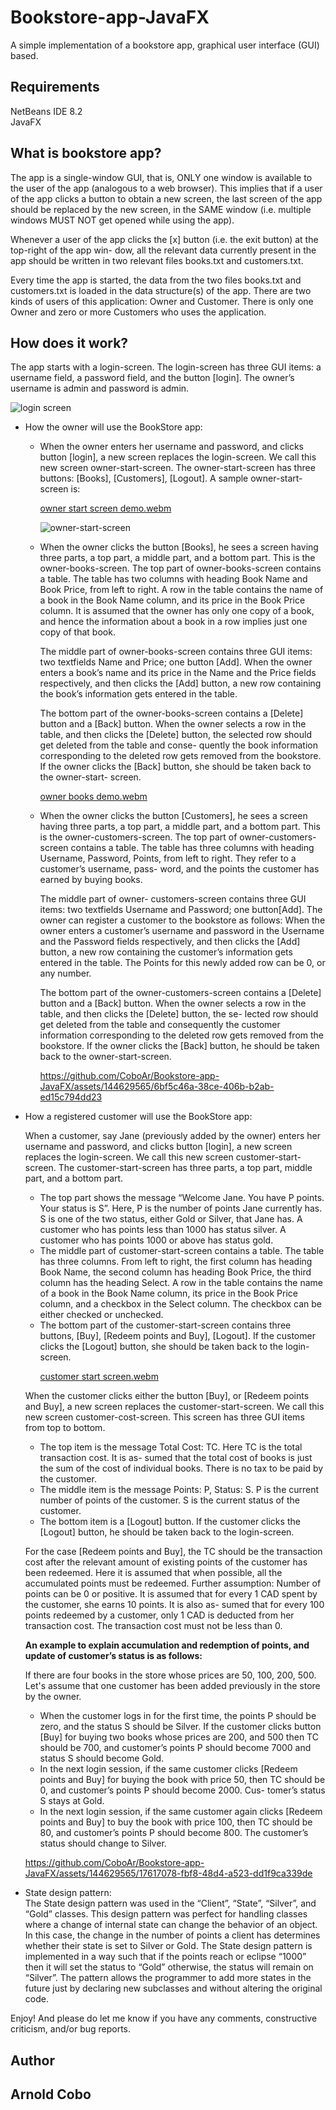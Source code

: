 # Bookstore-app-JavaFX
A simple implementation of a bookstore app, graphical user interface (GUI) based.

## Requirements
NetBeans IDE 8.2     
JavaFX

## What is bookstore app?

The app is a single-window GUI, that is, ONLY one window is available to the user of the app (analogous to a web browser). This implies that if a user of the app clicks a button
to obtain a new screen, the last screen of the app should be replaced by the new screen, in the SAME
window (i.e. multiple windows MUST NOT get opened while using the app).

Whenever a user of the app clicks the [x] button (i.e. the exit button) at the top-right of the app win-
dow, all the relevant data currently present in the app should be written in two relevant files books.txt and customers.txt.


Every time the app is started, the data from the two files
books.txt and customers.txt is loaded in the data structure(s) of the app.
There are two kinds of users of this application: Owner and Customer. There is
only one Owner and zero or more Customers who uses the application.

## How does it work?
The app starts with a login-screen. The login-screen has three GUI items: a username field, a password
field, and the button [login]. The owner’s username is admin and password is admin.

![login screen](https://github.com/CoboAr/Bookstore-app-JavaFX/assets/144629565/86127112-2238-412d-9e94-84d6c7bf135e)


<ul>
  <li>How the owner will use the BookStore app:</li>
  <ul>
  <li>When the owner enters her username and password, and clicks button [login], a new screen replaces
the login-screen. We call this new screen owner-start-screen. The owner-start-screen has three buttons:
[Books], [Customers], [Logout].
A sample owner-start-screen is:

[owner start screen demo.webm](https://github.com/CoboAr/Bookstore-app-JavaFX/assets/144629565/234cdab4-8b2e-491d-9fa9-c1179b74a8ca)

![owner-start-screen](https://github.com/CoboAr/Bookstore-app-JavaFX/assets/144629565/352541d5-c4c6-4ac1-ad99-b1bbe226a590)
</li>
<li>
  When the owner clicks the button [Books], he sees a screen having three parts, a top part, a
middle part, and a bottom part. This is the owner-books-screen. The top part
of owner-books-screen contains a table. The table has two columns with heading Book Name
and Book Price, from left to right. A row in the table contains the name of a book in the Book
Name column, and its price in the Book Price column. It is assumed that the owner has only
one copy of a book, and hence the information about a book in a row implies just one copy of
that book.   
  
  The middle part of owner-books-screen contains three GUI items: two textfields
Name and Price; one button [Add]. When the owner enters a book’s name and its price in the
Name and the Price fields respectively, and then clicks the [Add] button, a new row containing
the book’s information gets entered in the table.   

The bottom part of the owner-books-screen
contains a [Delete] button and a [Back] button. When the owner selects a row in the table, and
then clicks the [Delete] button, the selected row should get deleted from the table and conse-
quently the book information corresponding to the deleted row gets removed from the bookstore. If the owner clicks the [Back] button, she should be taken back to the owner-start-
screen.

[owner books demo.webm](https://github.com/CoboAr/Bookstore-app-JavaFX/assets/144629565/3b13351a-2835-4d2a-93ae-290edbe58fc2)
</li>
<li>
  When the owner clicks the button [Customers], he sees a screen having three parts, a top part,
a middle part, and a bottom part. This is the owner-customers-screen. The
top part of owner-customers-screen contains a table. The table has three columns with heading Username, Password, Points, from left to right. They refer to a customer’s username, pass-
word, and the points the customer has earned by buying books.   
  
  The middle part of owner-
customers-screen contains three GUI items: two textfields Username and Password; one button[Add]. The owner can register a customer to the bookstore as follows: When the owner enters a
customer’s username and password in the Username and the Password fields respectively, and
then clicks the [Add] button, a new row containing the customer’s information gets entered in
the table. The Points for this newly added row can be 0, or any number.   

The bottom part of the owner-customers-screen contains a [Delete] button and a [Back] button. When the owner selects a row in the table, and then clicks the [Delete] button, the se-
lected row should get deleted from the table and consequently the customer information corresponding to the deleted row gets removed from the bookstore. If the owner clicks the [Back] button, he should be taken back to the owner-start-screen.   

https://github.com/CoboAr/Bookstore-app-JavaFX/assets/144629565/6bf5c46a-38ce-406b-b2ab-ed15c794dd23


</li>
</ul>

  <li>How a registered customer will use the BookStore app:</li>
  
  When a customer, say Jane (previously added by the owner) enters her username and password, and
clicks button [login], a new screen replaces the login-screen. We call this new screen customer-start-
screen. The customer-start-screen has three parts, a top part, middle part, and a bottom part.

<ul>
  <li>The top part shows the message “Welcome Jane. You have P points. Your status is S”. Here, P
is the number of points Jane currently has. S is one of the two status, either Gold or Silver, that
Jane has. A customer who has points less than 1000 has status silver. A customer who has
points 1000 or above has status gold.</li>

  <li>The middle part of customer-start-screen contains a table. The table has three columns. From
left to right, the first column has heading Book Name, the second column has heading Book
Price, the third column has the heading Select. A row in the table contains the name of a book
in the Book Name column, its price in the Book Price column, and a checkbox in the Select
column. The checkbox can be either checked or unchecked.</li>

<li>The bottom part of the customer-start-screen contains three buttons, [Buy], [Redeem points
and Buy], [Logout]. If the customer clicks the [Logout] button, she should be taken back to the
login-screen.</li>      


[customer start screen.webm](https://github.com/CoboAr/Bookstore-app-JavaFX/assets/144629565/44c30f26-640f-4389-9ad8-b5b18a5615e1)

</ul>
When the customer clicks either the button [Buy], or [Redeem points and Buy], a new screen replaces
the customer-start-screen. We call this new screen customer-cost-screen. This screen has three GUI
items from top to bottom.

<ul>
  <li>The top item is the message Total Cost: TC. Here TC is the total transaction cost. It is as-
sumed that the total cost of books is just the sum of the cost of individual books. There is no tax to be paid by the customer.</li>

  <li>The middle item is the message Points: P, Status: S. P is the current number of points of the
customer. S is the current status of the customer.</li>

<li>The bottom item is a [Logout] button. If the customer clicks the [Logout] button, he should be
taken back to the login-screen.</li>

</ul>

For the case [Redeem points and Buy], the TC should be the transaction cost after the relevant
amount of existing points of the customer has been redeemed. Here it is assumed that when possible,
all the accumulated points must be redeemed. Further assumption: Number of points can be 0 or positive. It is assumed that for every 1 CAD spent by the customer, she earns 10 points. It is also as-
sumed that for every 100 points redeemed by a customer, only 1 CAD is deducted from her transaction cost. The transaction cost must not be less than 0.      


**An example to explain accumulation and redemption of points, and update of customer’s status is
as follows:**       

If  there are four books in the store whose prices are 50, 100, 200, 500. Let's assume
that one customer has been added previously in the store by the owner.
<ul>
  <li>When the customer logs in for the first time, the points P should be zero, and the status S
should be Silver. If the customer clicks button [Buy] for buying two books whose prices are
200, and 500 then TC should be 700, and customer’s points P should become 7000 and status S
should become Gold.</li>
  
  <li>In the next login session, if the same customer clicks [Redeem points and Buy] for buying the
book with price 50, then TC should be 0, and customer’s points P should become 2000. Cus-
tomer’s status S stays at Gold.</li>

<li>In the next login session, if the same customer again clicks [Redeem points and Buy] to buy
the book with price 100, then TC should be 80, and customer’s points P should become 800.
The customer’s status should change to Silver.</li>
</ul>

https://github.com/CoboAr/Bookstore-app-JavaFX/assets/144629565/17617078-fbf8-48d4-a523-dd1f9ca339de

<li>State design pattern:</li>
The State design pattern was used in the “Client”, “State”, “Silver”,
and “Gold” classes. This design pattern was perfect for handling classes where a change of internal state can change the behavior of an object. In this
case, the change in the number of points a client has determines whether their state is set to
Silver or Gold. The State design pattern is implemented in a way such that if the points reach
or eclipse “1000” then it will set the status to “Gold” otherwise, the status will remain on “Silver”. The pattern  allows the programmer to add more states in the future just by declaring new subclasses and without altering the original code.

</ul>

Enjoy! And please do let me know if you have any comments, constructive criticism, and/or bug reports.
## Author
## Arnold Cobo
